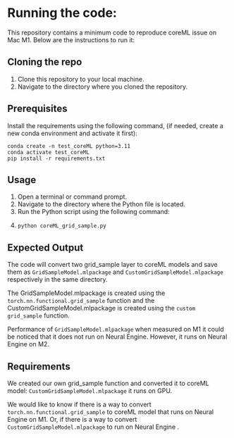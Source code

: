 # Running the code:

This repository contains a minimum code to reproduce coreML issue on Mac M1. Below are the instructions to run it:

## Cloning the repo

1. Clone this repository to your local machine.
2. Navigate to the directory where you cloned the repository.


## Prerequisites

Install the requirements using the following command, (if needed, create a new conda environment and activate it first):

```
conda create -n test_coreML python=3.11
conda activate test_coreML
pip install -r requirements.txt
```


## Usage

1. Open a terminal or command prompt.
2. Navigate to the directory where the Python file is located.
3. Run the Python script using the following command:
4. ```
   python coreML_grid_sample.py
   ```

## Expected Output

The code will convert two grid_sample layer to coreML models and save them as `GridSampleModel.mlpackage` and `CustomGridSampleModel.mlpackage` respectively in the same directory.


The GridSampleModel.mlpackage is created using the `torch.nn.functional.grid_sample` function and the CustomGridSampleModel.mlpackage is created using the `custom grid_sample` function.

Performance of `GridSampleModel.mlpackage` when measured on M1 it could be noticed that it does not run on Neural Engine. However, it runs on Neural Engine on M2.

## Requirements

We created our own grid_sample function and converted it to coreML model: `CustomGridSampleModel.mlpackage` it runs on GPU. 

We would like to know if there is a way to convert `torch.nn.functional.grid_sample` to coreML model that runs on Neural Engine on M1. Or, if there is a way to convert `CustomGridSampleModel.mlpackage` to run on Neural Engine .





